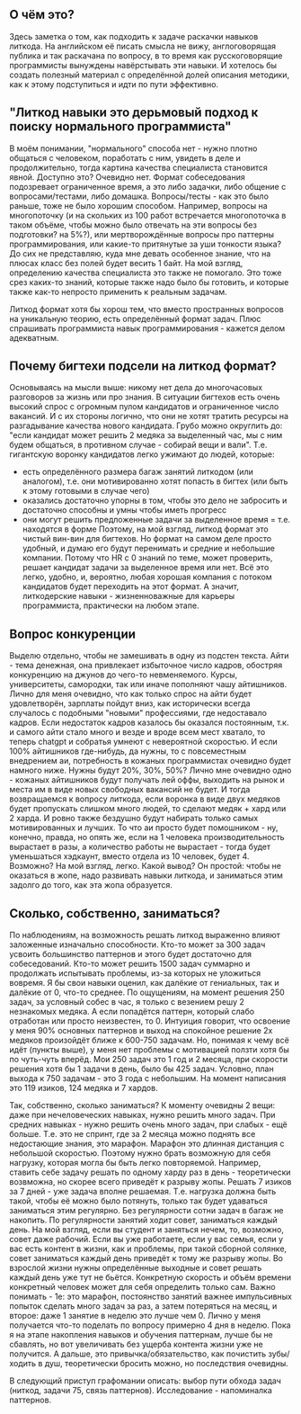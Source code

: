 ## О чём это?

Здесь заметка о том, как подходить к задаче раскачки навыков литкода. На английском её писать смысла не вижу, англоговорящая публика и так раскачана по вопросу, в то время как русскоговорящие программисты вынуждены навёрстывать эти навыки.
И хотелось бы создать полезный материал с определённой долей описания методики, как к этому подступиться и идти по пути эффективно.

## "Литкод навыки это дерьмовый подход к поиску нормального программиста"

В моём понимании, "нормального" способа нет - нужно плотно общаться с человеком, поработать с ним, увидеть в деле и продолжительно, тогда картина качества специалиста становится явной. Доступно это? Очевидно нет. 
Формат собеседования подозревает ограниченное время, а это либо задачки, либо общение с вопросами/тестами, либо домашка. Вопросы/тесты - как это было раньше, тоже не было хорошим способом. Например, вопросы на многопоточку 
(и на скольких из 100 работ встречается многопоточка в таком объёме, чтобы можно было отвечать на эти вопросы без подготовки? на 5%?), или мертворождённые вопросы про паттерны программирования, или какие-то притянутые за уши тонкости языка? 
До сих не представляю, куда мне девать особенное знание, что на плюсах класс без полей будет весить 1 байт. На мой взгляд, определению качества специалиста это также не помогало. 
Это тоже срез каких-то знаний, которые также надо было бы готовить, и которые также как-то непросто применить к реальным задачам.

Литкод формат хотя бы хорош тем, что вместо пространных вопросов на уникальную теорию, есть определённый формат задач. Плюс спрашивать программиста навык программирования - кажется делом адекватным.

## Почему бигтехи подсели на литкод формат?

Основываясь на мысли выше: никому нет дела до многочасовых разговоров за жизнь или про знания. В ситуации бигтехов есть очень высокий спрос с огромным пулом кандидатов и ограниченное число вакансий.
И с их стороны логично, что они не хотят тратить ресурсы на разгадывание качества нового кандидата. Грубо можно округлить до: "если кандидат может решить 2 медяка за выделенный час, мы с ним будем общаться,
в противном случае - собирай вещи и вали". Т.е. гигантскую воронку кандидатов легко ужимают до людей, которые:
* есть определённого размера багаж занятий литкодом (или аналогом), т.е. они мотивированно хотят попасть в бигтех (или быть к этому готовыми в случае чего)
* оказались достаточно упорны в том, чтобы это дело не забросить и достаточно способны и умны чтобы иметь прогресс
* они могут решить предложенные задачи за выделенное время = т.е. находятся в форме
Поэтому, на мой взгляд, литкод формат это чистый вин-вин для бигтехов. Но формат на самом деле просто удобный, и думаю его будут перенимать и средние и небольшие компании.
Потому что HR с 0 знаний по теме, может проверить, решает кандидат задачи за выделенное время или нет. Всё это легко, удобно, и, вероятно, любая хорошая компания с потоком кандидатов будет переходить на этот формат.
А значит, литкодерские навыки - жизненноважные для карьеры программиста, практически на любом этапе.

## Вопрос конкуренции
Выделю отдельно, чтобы не замешивать в одну из подстен текста. Айти - тема денежная, она привлекает избыточное число кадров, обостряя конкуренцию на джунов до чего-то невменяемого. Курсы, университеты, самородки, так или иначе
пополняют чашу айтишников. Лично для меня очевидно, что как только спрос на айти будет удовлетворён, зарплаты пойдут вниз, как исторически всегда случалось с подобными "новыми" профессиями, где недоставало кадров.
Если недостаток кадров казалось бы оказался постоянным, т.к. и самого айти стало много и везде и вроде всем мест хватало, то теперь chatgpt и собратья умнеют с невероятной скоростью. И если 100% айтишников где-нибудь, да нужны,
то с повсеместным внедрением аи, потребность в кожаных программистах очевидно будет намного ниже. Нужны будут 20%, 30%, 50%? Лично мне очевидно одно - кожаных айтишников будут получать лей оффы, выходить на рынок и места им в виде
новых свободных вакансий не будет. И тогда возвращаемся к вопросу литкода, если воронка в виде двух медяков будет пропускать слишком много людей, то сделают медяк + хард или 2 харда. И ровно также бездушно будут набирать только
самых мотивированных и лучших. То что аи просто будет помошником - ну, конечно, правда, но опять же, если на 1 человека производительность вырастает в разы, а количество работы не вырастает - тогда будет уменьшаться хэдкаунт, вместо
отдела из 10 человек, будет 4. Возможно? На мой взгляд, легко. Какой вывод? Он простой: чтобы не оказаться в жопе, надо развивать навыки литкода, и заниматься этим задолго до того, как эта жопа образуется.

## Сколько, собственно, заниматься?
По наблюдениям, на возможность решать литкод выраженно влияют заложенные изначально способности. Кто-то может за 300 задач усвоить большинство паттернов и этого будет достаточно для собеседований. 
Кто-то может решить 1500 задач суммарно и продолжать испытывать проблемы, из-за которых не уложиться вовремя. Я бы свои навыки оценил, как далёкие от гениальных, так и далёкие от 0, что-то среднее. По ощущениям, на момент решения 250
задач, за условный собес в час, я только с везением решу 2 незнакомых медяка. А если попадётся паттерн, который слабо отработан или просто неизвестен, то 0. Интуиция говорит, что освоение у меня 90% основных паттернов и выход на
спокойное решение 2х медяков произойдёт ближе к 600-750 задачам. Но, понимая к чему всё идёт (пункты выше), у меня нет проблемы с мотивацией ползти хотя бы по чуть-чуть вперёд. Мои 250 задач это 1 год и 2 месяца, 
при скорости решения хотя бы 1 задачи в день, было бы 425 задач. Условно, план выхода к 750 задачам - это 3 года с небольшим. На момент написания это 119 изиков, 124 медяка и 7 хардов.

Так, собственно, сколько заниматься? К моменту очевидны 2 вещи: даже при нечеловеческих навыках, нужно решить много задач. При средних навыках - нужно решить очень много задач, при слабых - ещё больше. Т.е. это не спринт, где за 2 месяца
можно поднять все недостающие знания, это марафон. Марафон это длинная дистанция с небольшой скоростью. Поэтому нужно брать возможную для себя нагрузку, которая могла бы быть легко повторяемой. Например, ставить себе задачу решать 
по одному харду раз в день - теоретически возвможна, но скорее всего приведёт к разрыву жопы. Решать 7 изиков за 7 дней - уже задача вполне решаемая. Т.е. нагрузка должна быть такой, чтобы её можно было потянуть, только так будет удаваться
заниматься этим регулярно. Без регулярности сотни задач в багаж не накопить. По регулярности занятий ходит совет, заниматься каждый день. На мой взгляд, если вы студент и заняться нечем, то, возможно, совет даже рабочий. Если вы уже работаете,
если у вас семья, если у вас есть контент в жизни, как и проблемы, при такой сборной солянке, совет заниматься каждый день приведёт к тому же разрыву жопы. Во взрослой жизни нужны определённые выходные и совет 
решать каждый день уже тут не бьётся. Конкретную скорость и объём времени конкретный человек может для себя определить только сам. Важно понимать - 1е: это марафон, постоянство занятий важнее импульсивных попыток 
сделать много задач за раз, а затем потеряться на месяц, и второе: даже 1 занятие в неделю это лучше чем 0. Лично у меня получается что-то поделать по вопросу примерно 4 дня в неделю. Пока я на этапе накопления навыков и обучения паттернам,
лучше бы не сбавлять, но вот увеличивать без ущерба контента жизни уже не получится. А дальше, это привычка/обязательство, как почистить зубы/ходить в душ, теоретически бросить можно, но последствия очевидны.

В следующий приступ графомании описать: выбор пути обхода задач (ниткод, задачи 75, связь паттернов). Исследование - напоминалка паттернов.
